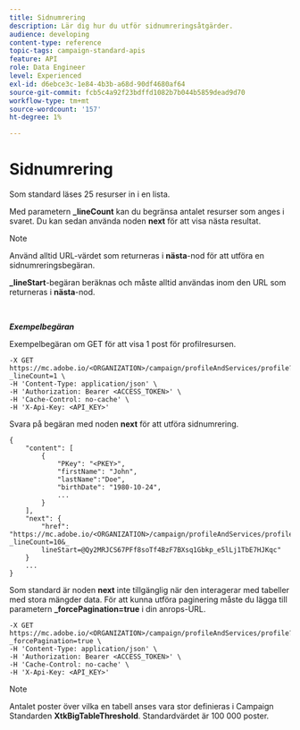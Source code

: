 ```yaml
---
title: Sidnumrering
description: Lär dig hur du utför sidnumreringsåtgärder.
audience: developing
content-type: reference
topic-tags: campaign-standard-apis
feature: API
role: Data Engineer
level: Experienced
exl-id: d6ebce3c-1e84-4b3b-a68d-90df4680af64
source-git-commit: fcb5c4a92f23bdffd1082b7b044b5859dead9d70
workflow-type: tm+mt
source-wordcount: '157'
ht-degree: 1%

---
```


# Sidnumrering

Som standard läses 25 resurser in i en lista.

Med parametern **_lineCount** kan du begränsa antalet resurser som anges i svaret.  Du kan sedan använda noden **next** för att visa nästa resultat.

>[!NOTE]
>
>Använd alltid URL-värdet som returneras i **nästa**-nod för att utföra en sidnumreringsbegäran.
>
>**_lineStart**-begäran beräknas och måste alltid användas inom den URL som returneras i **nästa**-nod.

<br/>

***Exempelbegäran***

Exempelbegäran om GET för att visa 1 post för profilresursen.

```
-X GET https://mc.adobe.io/<ORGANIZATION>/campaign/profileAndServices/profile?_lineCount=1 \
-H 'Content-Type: application/json' \
-H 'Authorization: Bearer <ACCESS_TOKEN>' \
-H 'Cache-Control: no-cache' \
-H 'X-Api-Key: <API_KEY>'
```

Svara på begäran med noden **next** för att utföra sidnumrering.

```
{
    "content": [
        {
            "PKey": "<PKEY>",
            "firstName": "John",
            "lastName":"Doe",
            "birthDate": "1980-10-24",
            ...
        }
    ],
    "next": {
        "href": "https://mc.adobe.io/<ORGANIZATION>/campaign/profileAndServices/profile/email?_lineCount=10&_
        lineStart=@Qy2MRJCS67PFf8soTf4BzF7BXsq1Gbkp_e5lLj1TbE7HJKqc"
    }
    ...
}
```

Som standard är noden **next** inte tillgänglig när den interagerar med tabeller med stora mängder data. För att kunna utföra paginering måste du lägga till parametern **_forcePagination=true** i din anrops-URL.

```
-X GET https://mc.adobe.io/<ORGANIZATION>/campaign/profileAndServices/profile?_forcePagination=true \
-H 'Content-Type: application/json' \
-H 'Authorization: Bearer <ACCESS_TOKEN>' \
-H 'Cache-Control: no-cache' \
-H 'X-Api-Key: <API_KEY>'
```

>[!NOTE]
>
>Antalet poster över vilka en tabell anses vara stor definieras i Campaign Standarden **XtkBigTableThreshold**. Standardvärdet är 100 000 poster.
